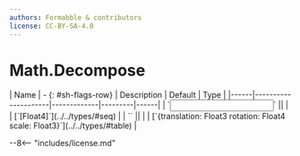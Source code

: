 ```yaml
---
authors: Formabble & contributors
license: CC-BY-SA-4.0
---
```



# Math.Decompose

<div class="sh-parameters" markdown="1">
| Name | - {: #sh-flags-row} | Description | Default | Type |
|------|---------------------|-------------|---------|------|
| `<input>` || | | [`[Float4]`](../../types/#seq) |
| `<output>` || | | [`{translation: Float3 rotation: Float4 scale: Float3}`](../../types/#table) |

</div>



--8<-- "includes/license.md"

